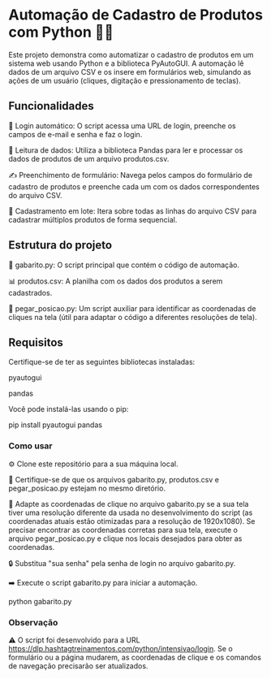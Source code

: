 # Automação de Cadastro de Produtos com Python 🛒✨

Este projeto demonstra como automatizar o cadastro de produtos em um sistema web usando Python e a biblioteca PyAutoGUI. A automação lê dados de um arquivo CSV e os insere em formulários web, simulando as ações de um usuário (cliques, digitação e pressionamento de teclas).

## Funcionalidades

🔑 Login automático: O script acessa uma URL de login, preenche os campos de e-mail e senha e faz o login.

📄 Leitura de dados: Utiliza a biblioteca Pandas para ler e processar os dados de produtos de um arquivo produtos.csv.

✍️ Preenchimento de formulário: Navega pelos campos do formulário de cadastro de produtos e preenche cada um com os dados correspondentes do arquivo CSV.

🚀 Cadastramento em lote: Itera sobre todas as linhas do arquivo CSV para cadastrar múltiplos produtos de forma sequencial.

## Estrutura do projeto

🐍 gabarito.py: O script principal que contém o código de automação.

📊 produtos.csv: A planilha com os dados dos produtos a serem cadastrados.

📍 pegar_posicao.py: Um script auxiliar para identificar as coordenadas de cliques na tela (útil para adaptar o código a diferentes resoluções de tela).

## Requisitos

Certifique-se de ter as seguintes bibliotecas instaladas:

pyautogui

pandas

Você pode instalá-las usando o pip:

pip install pyautogui pandas

### Como usar

⚙️ Clone este repositório para a sua máquina local.

📂 Certifique-se de que os arquivos gabarito.py, produtos.csv e pegar_posicao.py estejam no mesmo diretório.

🎯 Adapte as coordenadas de clique no arquivo gabarito.py se a sua tela tiver uma resolução diferente da usada no desenvolvimento do script (as coordenadas atuais estão otimizadas para a resolução de 1920x1080). Se precisar encontrar as coordenadas corretas para sua tela, execute o arquivo pegar_posicao.py e clique nos locais desejados para obter as coordenadas.

🔒 Substitua "sua senha" pela senha de login no arquivo gabarito.py.

➡️ Execute o script gabarito.py para iniciar a automação.

python gabarito.py

### Observação

⚠️ O script foi desenvolvido para a URL https://dlp.hashtagtreinamentos.com/python/intensivao/login. Se o formulário ou a página mudarem, as coordenadas de clique e os comandos de navegação precisarão ser atualizados.
